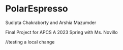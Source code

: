 # PolarEspresso
Sudipta Chakraborty and Arshia Mazumder

Final Project for APCS A 2023 Spring with Ms. Novillo

//testing a local change
